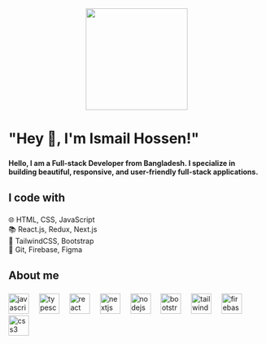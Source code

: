 <div align="center">
  <img height="200" src="https://i.ibb.co.com/5syDSBG/Navy-Blue-Geometric-Technology-Linked-In-Banner-1.png"  />
</div>

###

<h1 align="left">"Hey 👋, I'm Ismail Hossen!"</h1>

###

<h4 align="left">Hello, I am a Full-stack Developer from Bangladesh. I specialize in building beautiful, responsive, and user-friendly full-stack applications.</h4>

###

<h2 align="left">I code with</h2>

###

<p align="left">🌐 HTML, CSS, JavaScript<br>📚 React.js, Redux, Next.js<br>🎨 TailwindCSS, Bootstrap<br>🔧 Git, Firebase, Figma</p>

###

<h2 align="left">About me</h2>

###

<div align="left">
  <img src="https://cdn.jsdelivr.net/gh/devicons/devicon/icons/javascript/javascript-original.svg" height="40" alt="javascript logo"  />
  <img width="12" />
  <img src="https://cdn.jsdelivr.net/gh/devicons/devicon/icons/typescript/typescript-original.svg" height="40" alt="typescript logo"  />
  <img width="12" />
  <img src="https://cdn.jsdelivr.net/gh/devicons/devicon/icons/react/react-original.svg" height="40" alt="react logo"  />
  <img width="12" />
  <img src="https://cdn.jsdelivr.net/gh/devicons/devicon/icons/nextjs/nextjs-original.svg" height="40" alt="nextjs logo"  />
  <img width="12" />
  <img src="https://cdn.jsdelivr.net/gh/devicons/devicon/icons/nodejs/nodejs-original.svg" height="40" alt="nodejs logo"  />
  <img width="12" />
  <img src="https://cdn.jsdelivr.net/gh/devicons/devicon/icons/bootstrap/bootstrap-original.svg" height="40" alt="bootstrap logo"  />
  <img width="12" />
  <img src="https://cdn.jsdelivr.net/gh/devicons/devicon/icons/tailwindcss/tailwindcss-original-wordmark.svg" height="40" alt="tailwindcss logo"  />
  <img width="12" />
  <img src="https://cdn.jsdelivr.net/gh/devicons/devicon/icons/firebase/firebase-plain.svg" height="40" alt="firebase logo"  />
  <img width="12" />
  <img src="https://cdn.jsdelivr.net/gh/devicons/devicon/icons/css3/css3-original.svg" height="40" alt="css3 logo"  />
</div>

###
